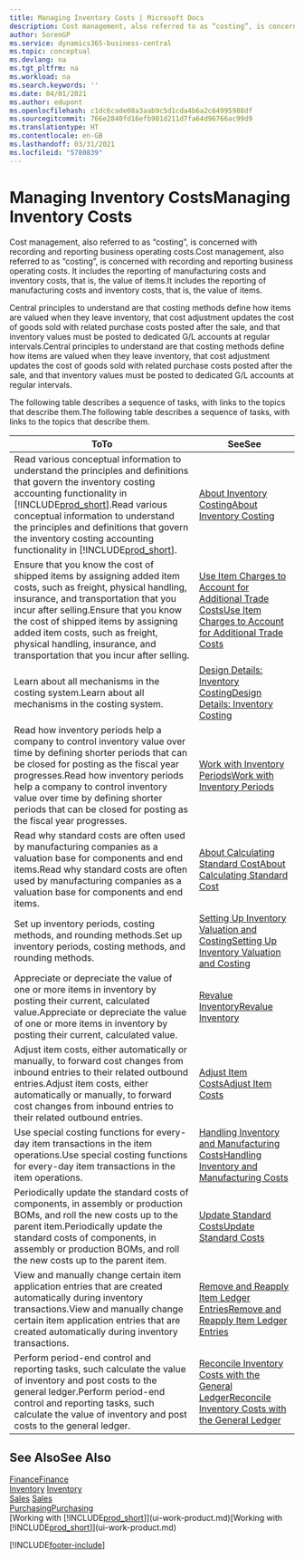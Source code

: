 ```yaml
---
title: Managing Inventory Costs | Microsoft Docs
description: Cost management, also referred to as “costing”, is concerned with recording and reporting business operating costs. It includes the reporting of manufacturing costs and inventory costs, that is, the value of items.
author: SorenGP
ms.service: dynamics365-business-central
ms.topic: conceptual
ms.devlang: na
ms.tgt_pltfrm: na
ms.workload: na
ms.search.keywords: ''
ms.date: 04/01/2021
ms.author: edupont
ms.openlocfilehash: c1dc6cade08a3aab9c5d1cda4b6a2c64995988df
ms.sourcegitcommit: 766e2840fd16efb901d211d7fa64d96766ac99d9
ms.translationtype: HT
ms.contentlocale: en-GB
ms.lasthandoff: 03/31/2021
ms.locfileid: "5780839"
---
```

# <a name="managing-inventory-costs"></a><span data-ttu-id="dec22-104">Managing Inventory Costs</span><span class="sxs-lookup"><span data-stu-id="dec22-104">Managing Inventory Costs</span></span>
<span data-ttu-id="dec22-105">Cost management, also referred to as “costing”, is concerned with recording and reporting business operating costs.</span><span class="sxs-lookup"><span data-stu-id="dec22-105">Cost management, also referred to as “costing”, is concerned with recording and reporting business operating costs.</span></span> <span data-ttu-id="dec22-106">It includes the reporting of manufacturing costs and inventory costs, that is, the value of items.</span><span class="sxs-lookup"><span data-stu-id="dec22-106">It includes the reporting of manufacturing costs and inventory costs, that is, the value of items.</span></span>   

<span data-ttu-id="dec22-107">Central principles to understand are that costing methods define how items are valued when they leave inventory, that cost adjustment updates the cost of goods sold with related purchase costs posted after the sale, and that inventory values must be posted to dedicated G/L accounts at regular intervals.</span><span class="sxs-lookup"><span data-stu-id="dec22-107">Central principles to understand are that costing methods define how items are valued when they leave inventory, that cost adjustment updates the cost of goods sold with related purchase costs posted after the sale, and that inventory values must be posted to dedicated G/L accounts at regular intervals.</span></span>

<span data-ttu-id="dec22-108">The following table describes a sequence of tasks, with links to the topics that describe them.</span><span class="sxs-lookup"><span data-stu-id="dec22-108">The following table describes a sequence of tasks, with links to the topics that describe them.</span></span>

|<span data-ttu-id="dec22-109">**To**</span><span class="sxs-lookup"><span data-stu-id="dec22-109">**To**</span></span>|<span data-ttu-id="dec22-110">**See**</span><span class="sxs-lookup"><span data-stu-id="dec22-110">**See**</span></span>|  
|------------|-------------|  
|<span data-ttu-id="dec22-111">Read various conceptual information to understand the principles and definitions that govern the inventory costing accounting functionality in [!INCLUDE[prod_short](includes/prod_short.md)].</span><span class="sxs-lookup"><span data-stu-id="dec22-111">Read various conceptual information to understand the principles and definitions that govern the inventory costing accounting functionality in [!INCLUDE[prod_short](includes/prod_short.md)].</span></span>|[<span data-ttu-id="dec22-112">About Inventory Costing</span><span class="sxs-lookup"><span data-stu-id="dec22-112">About Inventory Costing</span></span>](finance-learn-about-costing.md)|  
|<span data-ttu-id="dec22-113">Ensure that you know the cost of shipped items by assigning added item costs, such as freight, physical handling, insurance, and transportation that you incur after selling.</span><span class="sxs-lookup"><span data-stu-id="dec22-113">Ensure that you know the cost of shipped items by assigning added item costs, such as freight, physical handling, insurance, and transportation that you incur after selling.</span></span>|[<span data-ttu-id="dec22-114">Use Item Charges to Account for Additional Trade Costs</span><span class="sxs-lookup"><span data-stu-id="dec22-114">Use Item Charges to Account for Additional Trade Costs</span></span>](payables-how-assign-item-charges.md)|
|<span data-ttu-id="dec22-115">Learn about all mechanisms in the costing system.</span><span class="sxs-lookup"><span data-stu-id="dec22-115">Learn about all mechanisms in the costing system.</span></span>|[<span data-ttu-id="dec22-116">Design Details: Inventory Costing</span><span class="sxs-lookup"><span data-stu-id="dec22-116">Design Details: Inventory Costing</span></span>](design-details-inventory-costing.md)|
|<span data-ttu-id="dec22-117">Read how inventory periods help a company to control inventory value over time by defining shorter periods that can be closed for posting as the fiscal year progresses.</span><span class="sxs-lookup"><span data-stu-id="dec22-117">Read how inventory periods help a company to control inventory value over time by defining shorter periods that can be closed for posting as the fiscal year progresses.</span></span>|[<span data-ttu-id="dec22-118">Work with Inventory Periods</span><span class="sxs-lookup"><span data-stu-id="dec22-118">Work with Inventory Periods</span></span>](finance-how-to-work-with-inventory-periods.md)|
|<span data-ttu-id="dec22-119">Read why standard costs are often used by manufacturing companies as a valuation base for components and end items.</span><span class="sxs-lookup"><span data-stu-id="dec22-119">Read why standard costs are often used by manufacturing companies as a valuation base for components and end items.</span></span>|[<span data-ttu-id="dec22-120">About Calculating Standard Cost</span><span class="sxs-lookup"><span data-stu-id="dec22-120">About Calculating Standard Cost</span></span>](finance-about-calculating-standard-cost.md)|
|<span data-ttu-id="dec22-121">Set up inventory periods, costing methods, and rounding methods.</span><span class="sxs-lookup"><span data-stu-id="dec22-121">Set up inventory periods, costing methods, and rounding methods.</span></span>|[<span data-ttu-id="dec22-122">Setting Up Inventory Valuation and Costing</span><span class="sxs-lookup"><span data-stu-id="dec22-122">Setting Up Inventory Valuation and Costing</span></span>](finance-set-up-inventory-valuation-and-costing.md)|
|<span data-ttu-id="dec22-123">Appreciate or depreciate the value of one or more items in inventory by posting their current, calculated value.</span><span class="sxs-lookup"><span data-stu-id="dec22-123">Appreciate or depreciate the value of one or more items in inventory by posting their current, calculated value.</span></span>|[<span data-ttu-id="dec22-124">Revalue Inventory</span><span class="sxs-lookup"><span data-stu-id="dec22-124">Revalue Inventory</span></span>](inventory-how-revalue-inventory.md)|
|<span data-ttu-id="dec22-125">Adjust item costs, either automatically or manually, to forward cost changes from inbound entries to their related outbound entries.</span><span class="sxs-lookup"><span data-stu-id="dec22-125">Adjust item costs, either automatically or manually, to forward cost changes from inbound entries to their related outbound entries.</span></span>|[<span data-ttu-id="dec22-126">Adjust Item Costs</span><span class="sxs-lookup"><span data-stu-id="dec22-126">Adjust Item Costs</span></span>](inventory-how-adjust-item-costs.md)|
|<span data-ttu-id="dec22-127">Use special costing functions for every-day item transactions in the item operations.</span><span class="sxs-lookup"><span data-stu-id="dec22-127">Use special costing functions for every-day item transactions in the item operations.</span></span>|[<span data-ttu-id="dec22-128">Handling Inventory and Manufacturing Costs</span><span class="sxs-lookup"><span data-stu-id="dec22-128">Handling Inventory and Manufacturing Costs</span></span>](finance-handle-inventory-and-manufacturing-costs.md)|  
|<span data-ttu-id="dec22-129">Periodically update the standard costs of components, in assembly or production BOMs, and roll the new costs up to the parent item.</span><span class="sxs-lookup"><span data-stu-id="dec22-129">Periodically update the standard costs of components, in assembly or production BOMs, and roll the new costs up to the parent item.</span></span>|[<span data-ttu-id="dec22-130">Update Standard Costs</span><span class="sxs-lookup"><span data-stu-id="dec22-130">Update Standard Costs</span></span>](finance-how-to-update-standard-costs.md)|
|<span data-ttu-id="dec22-131">View and manually change certain item application entries that are created automatically during inventory transactions.</span><span class="sxs-lookup"><span data-stu-id="dec22-131">View and manually change certain item application entries that are created automatically during inventory transactions.</span></span>|[<span data-ttu-id="dec22-132">Remove and Reapply Item Ledger Entries</span><span class="sxs-lookup"><span data-stu-id="dec22-132">Remove and Reapply Item Ledger Entries</span></span>](finance-how-to-remove-and-reapply-item-entries.md)|
|<span data-ttu-id="dec22-133">Perform period-end control and reporting tasks, such calculate the value of inventory and post costs to the general ledger.</span><span class="sxs-lookup"><span data-stu-id="dec22-133">Perform period-end control and reporting tasks, such calculate the value of inventory and post costs to the general ledger.</span></span>|[<span data-ttu-id="dec22-134">Reconcile Inventory Costs with the General Ledger</span><span class="sxs-lookup"><span data-stu-id="dec22-134">Reconcile Inventory Costs with the General Ledger</span></span>](finance-how-to-post-inventory-costs-to-the-general-ledger.md)|

## <a name="see-also"></a><span data-ttu-id="dec22-135">See Also</span><span class="sxs-lookup"><span data-stu-id="dec22-135">See Also</span></span>  
 [<span data-ttu-id="dec22-136">Finance</span><span class="sxs-lookup"><span data-stu-id="dec22-136">Finance</span></span>](finance.md)  
 <span data-ttu-id="dec22-137">[Inventory](inventory-manage-inventory.md) </span><span class="sxs-lookup"><span data-stu-id="dec22-137">[Inventory](inventory-manage-inventory.md) </span></span>  
 <span data-ttu-id="dec22-138">[Sales](sales-manage-sales.md) </span><span class="sxs-lookup"><span data-stu-id="dec22-138">[Sales](sales-manage-sales.md) </span></span>  
 [<span data-ttu-id="dec22-139">Purchasing</span><span class="sxs-lookup"><span data-stu-id="dec22-139">Purchasing</span></span>](purchasing-manage-purchasing.md)  
 <span data-ttu-id="dec22-140">[Working with [!INCLUDE[prod_short](includes/prod_short.md)]](ui-work-product.md)</span><span class="sxs-lookup"><span data-stu-id="dec22-140">[Working with [!INCLUDE[prod_short](includes/prod_short.md)]](ui-work-product.md)</span></span>


[!INCLUDE[footer-include](includes/footer-banner.md)]